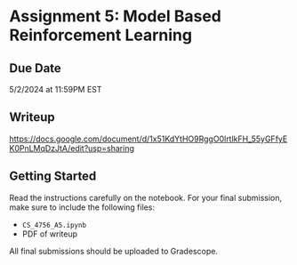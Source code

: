 # Assignment 5: Model Based Reinforcement Learning

## Due Date
5/2/2024 at 11:59PM EST

## Writeup
https://docs.google.com/document/d/1x51KdYtHO9RggO0lrtlkFH_55yGFfyEK0PnLMqDzJtA/edit?usp=sharing 

## Getting Started
Read the instructions carefully on the notebook. For your final submission, make sure to include the following files:
- `CS_4756_A5.ipynb`
- PDF of writeup

All final submissions should be uploaded to Gradescope.

